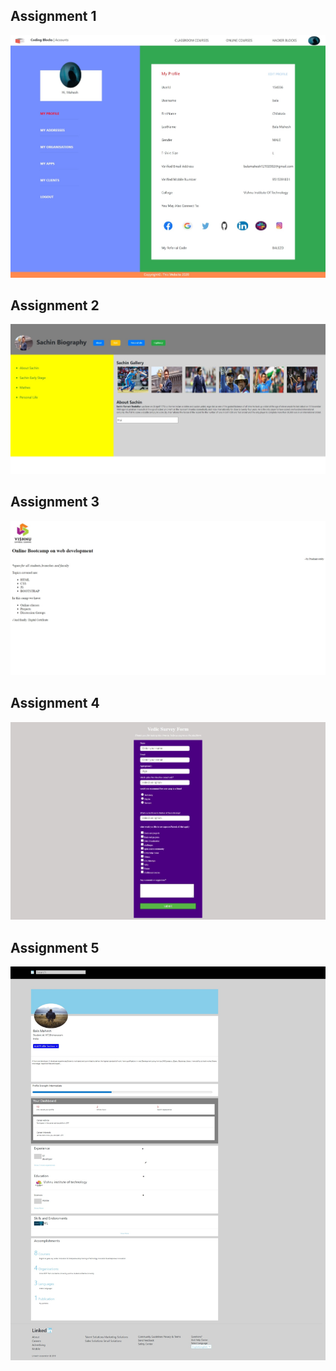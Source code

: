 ## Assignment 1

<img src='https://raw.githubusercontent.com/Bala534/WebPages/main/assignment1.jpeg'>

## Assignment 2

<img src='https://raw.githubusercontent.com/Bala534/WebPages/main/assignment2.jpeg'>

## Assignment 3

<img src='https://raw.githubusercontent.com/Bala534/WebPages/main/assignment3.jpeg'>

## Assignment 4

<img src='https://raw.githubusercontent.com/Bala534/WebPages/main/assignment4.jpeg'>

## Assignment 5

<img src='https://raw.githubusercontent.com/Bala534/WebPages/main/assignment5.jpeg'>
